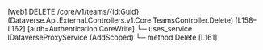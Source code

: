 [web] DELETE /core/v1/teams/{id:Guid}  (Dataverse.Api.External.Controllers.v1.Core.TeamsController.Delete)  [L158–L162] [auth=Authentication.CoreWrite]
  └─ uses_service IDataverseProxyService (AddScoped)
    └─ method Delete [L161]

